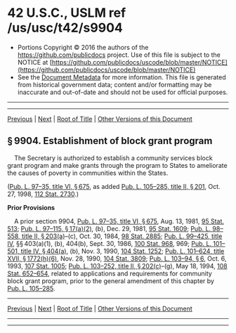 ---
---

# 42 U.S.C., USLM ref /us/usc/t42/s9904

* Portions Copyright © 2016 the authors of the https://github.com/publicdocs project.
  Use of this file is subject to the NOTICE at [https://github.com/publicdocs/uscode/blob/master/NOTICE](https://github.com/publicdocs/uscode/blob/master/NOTICE)
* See the [Document Metadata](././../../../..//README.md) for more information.
  This file is generated from historical government data; content and/or formatting may be inaccurate and out-of-date and should not be used for official purposes.

----------
----------

[Previous](./../../../..//us/usc/t42/ch106/m__us_usc_t42_s9903.md) | [Next](./../../../..//us/usc/t42/ch106/m__us_usc_t42_s9905.md) | [Root of Title](./../../../../) | [Other Versions of this Document](https://publicdocs.github.io/go/links?ns=uslm&ref=%2Fus%2Fusc%2Ft42%2Fs9904)

## § 9904. Establishment of block grant program

    The Secretary is authorized to establish a community services block grant program and make grants through the program to States to ameliorate the causes of poverty in communities within the States.

([Pub. L. 97–35, title VI, § 675][/us/pl/97/35/s675], as added [Pub. L. 105–285, title II, § 201][/us/pl/105/285/s201], Oct. 27, 1998, [112 Stat. 2730][/us/stat/112/2730].)

 __Prior Provisions__ 

    A prior section 9904, [Pub. L. 97–35, title VI, § 675][/us/pl/97/35/s675], Aug. 13, 1981, [95 Stat. 513][/us/stat/95/513]; [Pub. L. 97–115, § 17(a)(2)][/us/pl/97/115/s17/a/2], (b), Dec. 29, 1981, [95 Stat. 1609][/us/stat/95/1609]; [Pub. L. 98–558, title II, § 203(a)][/us/pl/98/558/s203/a]–(c), Oct. 30, 1984, [98 Stat. 2885][/us/stat/98/2885]; [Pub. L. 99–425, title IV][/us/pl/99/425], §§ 403(a)(1), (b), 404(b), Sept. 30, 1986, [100 Stat. 968][/us/stat/100/968], 969; [Pub. L. 101–501, title IV, § 404(a)][/us/pl/101/501/s404/a], (b), Nov. 3, 1990, [104 Stat. 1252][/us/stat/104/1252]; [Pub. L. 101–624, title XVII, § 1772(h)(6)][/us/pl/101/624/s1772/h/6], Nov. 28, 1990, [104 Stat. 3809][/us/stat/104/3809]; [Pub. L. 103–94, § 6][/us/pl/103/94/s6], Oct. 6, 1993, [107 Stat. 1005][/us/stat/107/1005]; [Pub. L. 103–252, title II, § 202(c)][/us/pl/103/252/s202/c]–(g), May 18, 1994, [108 Stat. 652–654][/us/stat/108/652-654], related to applications and requirements for community block grant program, prior to the general amendment of this chapter by [Pub. L. 105–285][/us/pl/105/285].

----------

[Previous](./../../../..//us/usc/t42/ch106/m__us_usc_t42_s9903.md) | [Next](./../../../..//us/usc/t42/ch106/m__us_usc_t42_s9905.md) | [Root of Title](./../../../../) | [Other Versions of this Document](https://publicdocs.github.io/go/links?ns=uslm&ref=%2Fus%2Fusc%2Ft42%2Fs9904)

----------
----------

[/us/pl/97/35/s675]: https://publicdocs.github.io/go/links?ns=uslm&ref=%2Fus%2Fpl%2F97%2F35%2Fs675
[/us/pl/105/285/s201]: https://publicdocs.github.io/go/links?ns=uslm&ref=%2Fus%2Fpl%2F105%2F285%2Fs201
[/us/stat/112/2730]: https://publicdocs.github.io/go/links?ns=uslm&ref=%2Fus%2Fstat%2F112%2F2730
[/us/pl/97/35/s675]: https://publicdocs.github.io/go/links?ns=uslm&ref=%2Fus%2Fpl%2F97%2F35%2Fs675
[/us/stat/95/513]: https://publicdocs.github.io/go/links?ns=uslm&ref=%2Fus%2Fstat%2F95%2F513
[/us/pl/97/115/s17/a/2]: https://publicdocs.github.io/go/links?ns=uslm&ref=%2Fus%2Fpl%2F97%2F115%2Fs17%2Fa%2F2
[/us/stat/95/1609]: https://publicdocs.github.io/go/links?ns=uslm&ref=%2Fus%2Fstat%2F95%2F1609
[/us/pl/98/558/s203/a]: https://publicdocs.github.io/go/links?ns=uslm&ref=%2Fus%2Fpl%2F98%2F558%2Fs203%2Fa
[/us/stat/98/2885]: https://publicdocs.github.io/go/links?ns=uslm&ref=%2Fus%2Fstat%2F98%2F2885
[/us/pl/99/425]: https://publicdocs.github.io/go/links?ns=uslm&ref=%2Fus%2Fpl%2F99%2F425
[/us/stat/100/968]: https://publicdocs.github.io/go/links?ns=uslm&ref=%2Fus%2Fstat%2F100%2F968
[/us/pl/101/501/s404/a]: https://publicdocs.github.io/go/links?ns=uslm&ref=%2Fus%2Fpl%2F101%2F501%2Fs404%2Fa
[/us/stat/104/1252]: https://publicdocs.github.io/go/links?ns=uslm&ref=%2Fus%2Fstat%2F104%2F1252
[/us/pl/101/624/s1772/h/6]: https://publicdocs.github.io/go/links?ns=uslm&ref=%2Fus%2Fpl%2F101%2F624%2Fs1772%2Fh%2F6
[/us/stat/104/3809]: https://publicdocs.github.io/go/links?ns=uslm&ref=%2Fus%2Fstat%2F104%2F3809
[/us/pl/103/94/s6]: https://publicdocs.github.io/go/links?ns=uslm&ref=%2Fus%2Fpl%2F103%2F94%2Fs6
[/us/stat/107/1005]: https://publicdocs.github.io/go/links?ns=uslm&ref=%2Fus%2Fstat%2F107%2F1005
[/us/pl/103/252/s202/c]: https://publicdocs.github.io/go/links?ns=uslm&ref=%2Fus%2Fpl%2F103%2F252%2Fs202%2Fc
[/us/stat/108/652-654]: https://publicdocs.github.io/go/links?ns=uslm&ref=%2Fus%2Fstat%2F108%2F652-654
[/us/pl/105/285]: https://publicdocs.github.io/go/links?ns=uslm&ref=%2Fus%2Fpl%2F105%2F285


